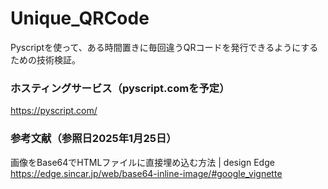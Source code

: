 # Unique_QRCode
Pyscriptを使って、ある時間置きに毎回違うQRコードを発行できるようにするための技術検証。
### ホスティングサービス（pyscript.comを予定）
https://pyscript.com/
### 参考文献（参照日2025年1月25日）
画像をBase64でHTMLファイルに直接埋め込む方法 | design Edge  
https://edge.sincar.jp/web/base64-inline-image/#google_vignette

